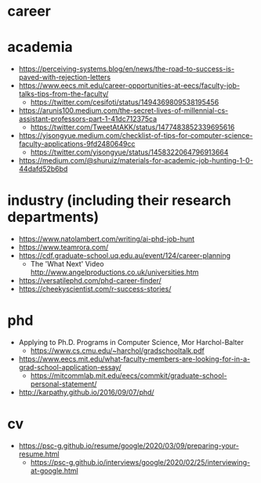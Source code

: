 # career

# academia
* https://perceiving-systems.blog/en/news/the-road-to-success-is-paved-with-rejection-letters
* https://www.eecs.mit.edu/career-opportunities-at-eecs/faculty-job-talks-tips-from-the-faculty/
  * https://twitter.com/cesifoti/status/1494369809538195456
* https://arunis100.medium.com/the-secret-lives-of-millennial-cs-assistant-professors-part-1-41dc712375ca
  * https://twitter.com/TweetAtAKK/status/1477483852339695616
* https://yisongyue.medium.com/checklist-of-tips-for-computer-science-faculty-applications-9fd2480649cc
  * https://twitter.com/yisongyue/status/1458322064796913664
* https://medium.com/@shuruiz/materials-for-academic-job-hunting-1-0-44dafd52b6bd

# industry (including their research departments)
* https://www.natolambert.com/writing/ai-phd-job-hunt
* https://www.teamrora.com/
* https://cdf.graduate-school.uq.edu.au/event/124/career-planning
  * The 'What Next' Video http://www.angelproductions.co.uk/universities.htm
* https://versatilephd.com/phd-career-finder/
* https://cheekyscientist.com/r-success-stories/

# phd
* Applying to Ph.D. Programs in Computer Science, Mor Harchol-Balter
  * https://www.cs.cmu.edu/~harchol/gradschooltalk.pdf
* https://www.eecs.mit.edu/what-faculty-members-are-looking-for-in-a-grad-school-application-essay/
  * https://mitcommlab.mit.edu/eecs/commkit/graduate-school-personal-statement/
* http://karpathy.github.io/2016/09/07/phd/

# cv
* https://psc-g.github.io/resume/google/2020/03/09/preparing-your-resume.html
  * https://psc-g.github.io/interviews/google/2020/02/25/interviewing-at-google.html
